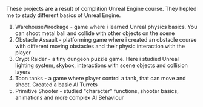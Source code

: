 These projects are a result of complition Unreal Engine course. They hepled me to study different basics of Unreal Engine.
1. WarehouseWreckage - game where i learned Unreal physics basics. You can shoot metal ball and collide with other objects on the scene
2. Obstacle Assault - platforming game where i created an obstacle course with different moving obstacles and their physic interaction with the player
3. Crypt Raider - a tiny dungeon puzzle game. Here i studied Unreal lighting system, skybox, interactions with scene objects and collision layers
4. Toon tanks - a game where player control a tank, that can move and shoot. Created a basic AI Turrets
5. Primitive Shooter - studied "character" functions, shooter basics, animations and more complex AI Behaviour
